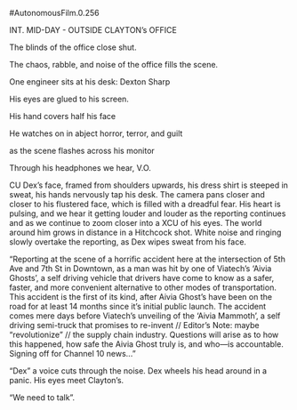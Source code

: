 #AutonomousFilm.0.256

INT. MID-DAY - OUTSIDE CLAYTON’s OFFICE

The blinds of the office close shut.

The chaos, rabble, and noise of the office fills the scene.

One engineer sits at his desk: Dexton Sharp

His eyes are glued to his screen.

His hand covers half his face

He watches on in abject horror, terror, and guilt

as the scene flashes across his monitor

Through his headphones we hear, V.O.

CU Dex’s face, framed from shoulders upwards, his dress shirt is steeped in sweat, his hands nervously tap his desk. The camera pans closer and closer to his flustered face, which is filled with a dreadful fear. His heart is pulsing, and we hear it getting louder and louder as the reporting continues and as we continue to zoom closer into a XCU of his eyes. The world around him grows in distance in a Hitchcock shot. White noise and ringing slowly overtake the reporting, as Dex wipes sweat from his face.

“Reporting at the scene of a horrific accident here at the intersection of 5th Ave and 7th St in Downtown, as a man was hit by one of Viatech’s ‘Aivia Ghosts’, a self driving vehicle that drivers have come to know as a safer, faster, and more convenient alternative to other modes of transportation. This accident is the first of its kind, after Aivia Ghost’s have been on the road for at least 14 months since it’s initial public launch. The accident comes mere days before Viatech’s unveiling of the ‘Aivia Mammoth’, a self driving semi-truck that promises to re-invent // Editor’s Note: maybe “revolutionize” // the supply chain industry. Questions will arise as to how this happened, how safe the Aivia Ghost truly is, and who—is accountable. Signing off for Channel 10 news...”

“Dex” a voice cuts through the noise. Dex wheels his head around in a panic. His eyes meet Clayton’s.

“We need to talk”.